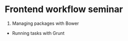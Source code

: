 Frontend workflow seminar
=========================

1. Managing packages with Bower
- Running tasks with Grunt
